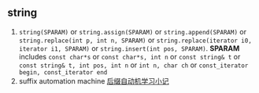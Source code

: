 ## string
1. `string(SPARAM)` or `string.assign(SPARAM)` or `string.append(SPARAM)` or `string.replace(int p, int n, SPARAM)` or `string.replace(iterator i0, iterator i1, SPARAM)` or `string.insert(int pos, SPARAM)`. **SPARAM** includes `const char*s` or `const char*s, int n` or `const string& t` or `const string& t, int pos, int n` or `int n, char ch` or `const_iterator begin, const_iterator end`
2. suffix automation machine [后缀自动机学习小记](https://blog.csdn.net/doyouseeman/article/details/52245413) 



